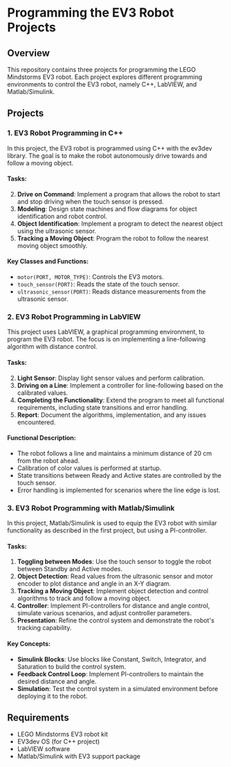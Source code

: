 # Programming the EV3 Robot Projects

## Overview
This repository contains three projects for programming the LEGO Mindstorms EV3 robot. Each project explores different programming environments to control the EV3 robot, namely C++, LabVIEW, and Matlab/Simulink.

## Projects

### 1. EV3 Robot Programming in C++
In this project, the EV3 robot is programmed using C++ with the ev3dev library. The goal is to make the robot autonomously drive towards and follow a moving object.

#### Tasks:
2. **Drive on Command**: Implement a program that allows the robot to start and stop driving when the touch sensor is pressed.
3. **Modeling**: Design state machines and flow diagrams for object identification and robot control.
4. **Object Identification**: Implement a program to detect the nearest object using the ultrasonic sensor.
5. **Tracking a Moving Object**: Program the robot to follow the nearest moving object smoothly.

#### Key Classes and Functions:
- `motor(PORT, MOTOR_TYPE)`: Controls the EV3 motors.
- `touch_sensor(PORT)`: Reads the state of the touch sensor.
- `ultrasonic_sensor(PORT)`: Reads distance measurements from the ultrasonic sensor.

### 2. EV3 Robot Programming in LabVIEW
This project uses LabVIEW, a graphical programming environment, to program the EV3 robot. The focus is on implementing a line-following algorithm with distance control.

#### Tasks:
2. **Light Sensor**: Display light sensor values and perform calibration.
3. **Driving on a Line**: Implement a controller for line-following based on the calibrated values.
4. **Completing the Functionality**: Extend the program to meet all functional requirements, including state transitions and error handling.
5. **Report**: Document the algorithms, implementation, and any issues encountered.

#### Functional Description:
- The robot follows a line and maintains a minimum distance of 20 cm from the robot ahead.
- Calibration of color values is performed at startup.
- State transitions between Ready and Active states are controlled by the touch sensor.
- Error handling is implemented for scenarios where the line edge is lost.

### 3. EV3 Robot Programming with Matlab/Simulink
In this project, Matlab/Simulink is used to equip the EV3 robot with similar functionality as described in the first project, but using a PI-controller.

#### Tasks:
1. **Toggling between Modes**: Use the touch sensor to toggle the robot between Standby and Active modes.
2. **Object Detection**: Read values from the ultrasonic sensor and motor encoder to plot distance and angle in an X-Y diagram.
3. **Tracking a Moving Object**: Implement object detection and control algorithms to track and follow a moving object.
4. **Controller**: Implement PI-controllers for distance and angle control, simulate various scenarios, and adjust controller parameters.
5. **Presentation**: Refine the control system and demonstrate the robot's tracking capability.

#### Key Concepts:
- **Simulink Blocks**: Use blocks like Constant, Switch, Integrator, and Saturation to build the control system.
- **Feedback Control Loop**: Implement PI-controllers to maintain the desired distance and angle.
- **Simulation**: Test the control system in a simulated environment before deploying it to the robot.

## Requirements
- LEGO Mindstorms EV3 robot kit
- EV3dev OS (for C++ project)
- LabVIEW software
- Matlab/Simulink with EV3 support package
